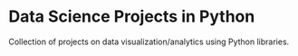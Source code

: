 # Data Science Projects in Python
Collection of projects on data visualization/analytics using Python libraries. 
